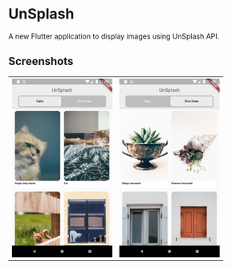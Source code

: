 # UnSplash

A new Flutter application to display images using UnSplash API.

## Screenshots
<table>
    <th>
        <img src="https://raw.githubusercontent.com/sarthakaditya52/UnSplash/master/gitImages/Screenshot_1590991194.png" width="200">
    </th>
    <th>
        <img src="https://raw.githubusercontent.com/sarthakaditya52/UnSplash/master/gitImages/Screenshot_1590991204.png" width="200">
    </th>
</table>

